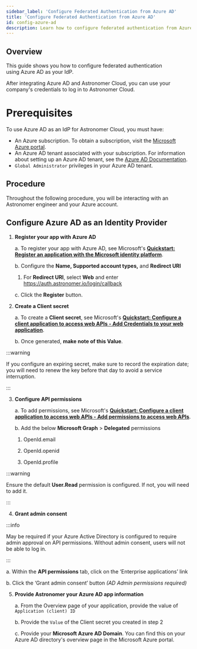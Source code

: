 ```yaml
---
sidebar_label: 'Configure Federated Authentication from Azure AD'
title: 'Configure Federated Authentication from Azure AD'
id: config-azure-ad
description: Learn how to configure federated authentication from Azure AD for Astronomer Cloud
---
```


## Overview

This guide shows you how to configure federated authentication using Azure AD as your IdP.

After integrating Azure AD and Astronomer Cloud, you can use your company's credentials to log in to Astronomer Cloud.

# Prerequisites

To use Azure AD as an IdP for Astronomer Cloud, you must have:

- An Azure subscription. To obtain a subscription, visit the [Microsoft Azure portal](https://azure.microsoft.com/en-us/free/).
- An Azure AD tenant associated with your subscription. For information about setting up an Azure AD tenant, see the [Azure AD Documentation](https://docs.microsoft.com/en-us/azure/active-directory/develop/quickstart-create-new-tenant).
- `Global Administrator` privileges in your Azure AD tenant.

## Procedure

Throughout the following procedure, you will be interacting with an Astronomer engineer and your Azure account.

## Configure Azure AD as an Identity Provider

1. **Register your app with Azure AD**

    a. To register your app with Azure AD, see Microsoft's **[Quickstart: Register an application with the Microsoft identity platform](https://docs.microsoft.com/en-us/azure/active-directory/develop/quickstart-register-app)**.
    
    b. Configure the **Name, Supported account types,** and **Redirect URI**
        
      1. For **Redirect URI**, select **Web** and enter https://auth.astronomer.io/login/callback
    
    c. Click the **Register** button.
    
2. **Create a Client secret**
    
    a. To create a **Client secret**, see Microsoft's **[Quickstart: Configure a client application to access web APIs - Add Credentials to your web application](https://docs.microsoft.com/en-us/azure/active-directory/develop/quickstart-register-app#add-credentials)**.
    
    b. Once generated, **make note of this Value**.
    
:::warning

If you configure an expiring secret, make sure to record the expiration date; you will need to renew the key before that day to avoid a service interruption.

:::

3. **Configure API permissions**
    
    a. To add permissions, see Microsoft's **[Quickstart: Configure a client application to access web APIs - Add permissions to access web APIs](https://docs.microsoft.com/en-us/azure/active-directory/develop/quickstart-configure-app-access-web-apis#add-permissions-to-access-web-apis)**.
    
    b. Add the below **Microsoft Graph** > **Delegated** permissions
        
      1. OpenId.email
      
      2. OpenId.openid
      
      3. OpenId.profile

:::warning

Ensure the default **User.Read** permission is configured. If not, you will need to add it.

:::

4. **Grant admin consent**

:::info

May be required if your Azure Active Directory is configured to require admin approval on API permissions. Without admin consent, users will not be able to log in.

:::
    
   a. Within the **API permissions** tab, click on the ‘Enterprise applications’ link
    
   b. Click the ‘Grant admin consent’ button _(AD Admin permissions required)_
   
5. **Provide Astronomer your Azure AD app information**
    
    a. From the Overview page of your application, provide the value of `Application (client) ID`
    
    b. Provide the `Value` of the Client secret you created in step 2
    
    c. Provide your **Microsoft Azure AD Domain**. You can find this on your Azure AD directory's overview page in the Microsoft Azure portal.
